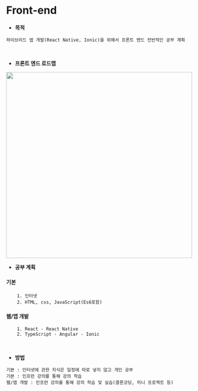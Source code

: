 # Front-end 
- **목적**
```
하이브리드 앱 개발(React Native, Ionic)을 위해서 프론트 엔드 전반적인 공부 계획
```
<br/>

- **프론트 엔드 로드맵**
<img src="https://user-images.githubusercontent.com/52240990/108315489-d5f27280-71fe-11eb-923d-83ee92ead1cd.png" width="500">

- **공부 계획**

 #### 기본
```
	1. 인터넷
	2. HTML, css, JavaScript(Es6포함)
```
 #### 웹/앱 개발
```
	1. React - React Native
	2. TypeScript - Angular - Ionic
```
<br/>

- **방법** 
```
기본 : 인터넷에 관한 지식은 일정에 따로 넣지 않고 개인 공부
기본 : 인프런 강의를 통해 강의 학습
웹/앱 개발 : 인프런 강의를 통해 강의 학습 및 실습(클론코딩, 미니 프로젝트 등)
```
